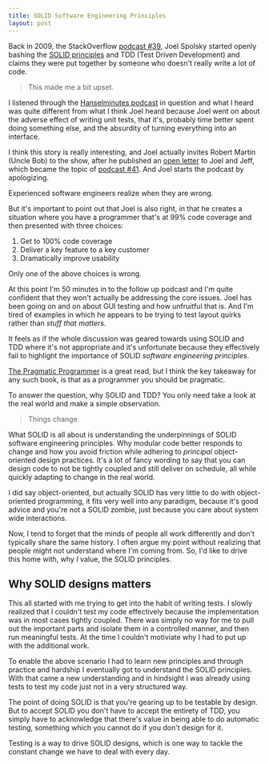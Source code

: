 ```yaml
---
title: SOLID Software Engineering Principles
layout: post
---
```


Back in 2009, the StackOverflow [podcast #39][1], Joel Spolsky started openly bashing the [SOLID principles][2] and TDD (Test Driven Development) and claims they were put together by someone who doesn't really write a lot of code.

> This made me a bit upset.

I listened through the [Hanselminutes podcast][3] in question and what I heard was quite different from what I think Joel heard because Joel went on about the adverse effect of writing unit tests, that it's, probably time better spent doing something else, and the absurdity of turning everything into an interface.

I think this story is really interesting, and Joel actually invites Robert Martin (Uncle Bob) to the show, after he published an [open letter][4] to Joel and Jeff, which became the topic of [podcast #41][5]. And Joel starts the podcast by apologizing.

Experienced software engineers realize when they are wrong.

But it's important to point out that Joel is also right, in that he creates a situation where you have a programmer that's at 99% code coverage and then presented with three choices:

 1.	Get to 100% code coverage
 2. Deliver a key feature to a key customer
 3. Dramatically improve usability

Only one of the above choices is wrong.

At this point I'm 50 minutes in to the follow up podcast and I'm quite confident that they won't actually be addressing the core issues. Joel has been going on and on about GUI testing and how unfruitful that is. And I'm tired of examples in which he appears to be trying to test layout quirks rather than *stuff that matters*.

It feels as if the whole discussion was geared towards using SOLID and TDD where it's not appropriate and it's unfortunate because they effectively fail to highlight the importance of SOLID *software engineering principles*.

[The Pragmatic Programmer][6] is a great read, but I think the key takeaway for any such book, is that as a programmer you should be pragmatic.

To answer the question, why SOLID and TDD? You only need take a look at the real world and make a simple observation.

> Things change.

What SOLID is all about is understanding the underpinnings of SOLID software engineering principles. Why modular code better responds to change and how you avoid friction while adhering to *principal* object-oriented design practices. It's a lot of fancy wording to say that you can design code to not be tightly coupled and still deliver on schedule, all while quickly adapting to change in the real world.

I did say object-oriented, but actually SOLID has very little to do with object-oriented programming, it fits very well into any paradigm, because it's good advice and you're not a SOLID zombie, just because you care about system wide interactions.

Now, I tend to forget that the minds of people all work differently and don't typically share the same history. I often argue my point without realizing that people might not understand where I'm coming from. So, I'd like to drive this home with, why *I* value, the SOLID principles.

Why SOLID designs matters
----

This all started with me trying to get into the habit of writing tests. I slowly realized that I couldn't test my code effectively because the implementation was in most cases tightly coupled. There was simply no way for me to pull out the important parts and isolate them in a controlled manner, and then run meaningful tests. At the time I couldn't motiviate why I had to put up with the additional work.

To enable the above scenario I had to learn new principles and through practice and hardship I eventually got to understand the SOLID principles. With that came a new understanding and in hindsight I was already using tests to test my code just not in a very structured way.

The point of doing SOLID is that you're gearing up to be testable by design. But to accept SOLID you don't have to accept the entirety of TDD, you simply have to acknowledge that there's value in being able to do automatic testing, something which you cannot do if you don't design for it.

Testing is a way to drive SOLID designs, which is one way to tackle the constant change we have to deal with every day.

  [1]: http://blog.stackoverflow.com/2009/01/podcast-39/
  [2]: http://en.wikipedia.org/wiki/SOLID_(object-oriented_design)
  [3]: http://hanselminutes.com/145/solid-principles-with-uncle-bob-robert-c-martin
  [4]: http://blog.objectmentor.com/articles/2009/02/06/on-open-letter-to-joel-spolsky-and-jeff-atwood
  [5]: http://blog.stackoverflow.com/2009/02/podcast-41/
  [6]: http://pragprog.com/the-pragmatic-programmer
